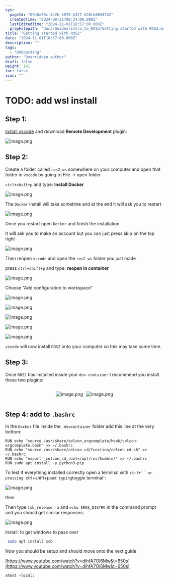 ```yaml
---
sys:
  pageId: "89e0a78c-4e2b-4070-b327-d28cb0694742"
  createdTime: "2024-08-21T00:24:00.000Z"
  lastEditedTime: "2024-11-01T18:57:00.000Z"
  propFilepath: "docs/Guides/intro_to_ROS2/Getting started with ROS2.md"
title: "Getting started with ROS2"
date: "2024-11-01T18:57:00.000Z"
description: ""
tags:
  - "Onboarding"
author: "Overridden author"
draft: false
weight: 141
toc: false
icon: ""
---
```


# TODO: add wsl install

## Step 1:

[Install vscode](https://code.visualstudio.com/download) and download **Remote Development** plugin:

![image.png](https://prod-files-secure.s3.us-west-2.amazonaws.com/d518164a-d88e-44d1-a4ee-3adb3bd8bce0/efb52993-1881-4a40-b95e-6f020334f022/image.png?X-Amz-Algorithm=AWS4-HMAC-SHA256&X-Amz-Content-Sha256=UNSIGNED-PAYLOAD&X-Amz-Credential=ASIAZI2LB4663CF23Q4P%2F20250422%2Fus-west-2%2Fs3%2Faws4_request&X-Amz-Date=20250422T181159Z&X-Amz-Expires=3600&X-Amz-Security-Token=IQoJb3JpZ2luX2VjEFIaCXVzLXdlc3QtMiJHMEUCIFIhPHePEz1JMJYT5GpNdBAowW7%2Bz376LsruI%2BZZM%2F2TAiEAhS%2F1TaOgoNXRUoFLE6gSibK4ONlyepO7dKEeBd97kB8qiAQI2v%2F%2F%2F%2F%2F%2F%2F%2F%2F%2FARAAGgw2Mzc0MjMxODM4MDUiDD7ikcwGxsBqiIBRPircA3qDEowxO%2FZW8oDqqWQrT2t25Rw5sTqWQHL5NsR4sP%2FS44N23%2FsX3nugvWE43FuiUsJzzyZn75%2F9mQhPrcCZN579OGVs69e5nwpxyl8xqV7AXkcOwiT48TaSG%2Fs3LfSYV9xUp5t0IjA8%2BDYH%2Fhjoe8DWZ9OYzBTyAst6GA06tuATyIUdSrpzS573K7kvmPJRDrIzBKAWq4gzQ3ZewPmt8cne3LOqNF%2B7mnJBgiUTK8gCyQdK%2FpC9bVrBSsgjbtuRHU%2BBsa%2FdBhENWUj4Fs5q0FrA5Jte%2FDso6r06wUHPa8P06VQLjQK%2F195lG9pXQhjH3RVMtcTYM8jZ4nWq%2Blb%2BOI2ZdBp5N5rw63mHTdox38tseGxCtipQeiiXxQjakmADAmBT1Im0UD3ht%2FwYNy7WlljLJFN%2B%2F2%2FPuCxBkAjQ%2Fb%2BEcqv%2FCmEWZqECfb3uaX8wGS5gh1%2BRc7E4XKeG8AvzO84d52gOag2lUSXw%2BSBLDKVKLvT%2F4SNbzWGOBaS3I48eoo7PpcjuLMjgeMoytrr1FXjwyTh%2FpViuxPNu3cbGHRrBqjMBhWB5w9W%2B6DZYUBDZrp5xiztRoXY3ZA7D3fM3jIRvd86TkiiFYSriYnCIBRpM0usQw4m9AaJqL4d%2FMJCgn8AGOqUBZRw%2BuUU9yTq00g%2B9yII3XZkotC2dZOaVGAsIdB88WZj34vOCpZF9BZjX5UsT57kc8xHY40u1dB1YX2eIMwWCIGiFryg%2FNEJMnKGbZgEtS2dkSsHfXXXAnR51pE5wF4Si9i2m6rCmAn%2B1hZJSYpJGzKAbm7GCesLGj7673S%2BZSS2Woq1ZQO9oZvyt5bsRQu9TgccyS9WQCbdD%2FiPrGLonRgF6JQSQ&X-Amz-Signature=3fd17ad8110dabc0318085ce3fde1b090167ce121b7448cba739c8f1144b59e4&X-Amz-SignedHeaders=host&x-id=GetObject)

## Step 2:

Create a folder called `ros2_ws` somewhere on your computer and open that folder in `vscode` by going to File → open folder 

`ctrl+shift+p` and type: **Install Docker**

![image.png](https://prod-files-secure.s3.us-west-2.amazonaws.com/d518164a-d88e-44d1-a4ee-3adb3bd8bce0/2269dc0e-1cd5-47ff-bceb-c04ad9b2eab0/image.png?X-Amz-Algorithm=AWS4-HMAC-SHA256&X-Amz-Content-Sha256=UNSIGNED-PAYLOAD&X-Amz-Credential=ASIAZI2LB4663CF23Q4P%2F20250422%2Fus-west-2%2Fs3%2Faws4_request&X-Amz-Date=20250422T181159Z&X-Amz-Expires=3600&X-Amz-Security-Token=IQoJb3JpZ2luX2VjEFIaCXVzLXdlc3QtMiJHMEUCIFIhPHePEz1JMJYT5GpNdBAowW7%2Bz376LsruI%2BZZM%2F2TAiEAhS%2F1TaOgoNXRUoFLE6gSibK4ONlyepO7dKEeBd97kB8qiAQI2v%2F%2F%2F%2F%2F%2F%2F%2F%2F%2FARAAGgw2Mzc0MjMxODM4MDUiDD7ikcwGxsBqiIBRPircA3qDEowxO%2FZW8oDqqWQrT2t25Rw5sTqWQHL5NsR4sP%2FS44N23%2FsX3nugvWE43FuiUsJzzyZn75%2F9mQhPrcCZN579OGVs69e5nwpxyl8xqV7AXkcOwiT48TaSG%2Fs3LfSYV9xUp5t0IjA8%2BDYH%2Fhjoe8DWZ9OYzBTyAst6GA06tuATyIUdSrpzS573K7kvmPJRDrIzBKAWq4gzQ3ZewPmt8cne3LOqNF%2B7mnJBgiUTK8gCyQdK%2FpC9bVrBSsgjbtuRHU%2BBsa%2FdBhENWUj4Fs5q0FrA5Jte%2FDso6r06wUHPa8P06VQLjQK%2F195lG9pXQhjH3RVMtcTYM8jZ4nWq%2Blb%2BOI2ZdBp5N5rw63mHTdox38tseGxCtipQeiiXxQjakmADAmBT1Im0UD3ht%2FwYNy7WlljLJFN%2B%2F2%2FPuCxBkAjQ%2Fb%2BEcqv%2FCmEWZqECfb3uaX8wGS5gh1%2BRc7E4XKeG8AvzO84d52gOag2lUSXw%2BSBLDKVKLvT%2F4SNbzWGOBaS3I48eoo7PpcjuLMjgeMoytrr1FXjwyTh%2FpViuxPNu3cbGHRrBqjMBhWB5w9W%2B6DZYUBDZrp5xiztRoXY3ZA7D3fM3jIRvd86TkiiFYSriYnCIBRpM0usQw4m9AaJqL4d%2FMJCgn8AGOqUBZRw%2BuUU9yTq00g%2B9yII3XZkotC2dZOaVGAsIdB88WZj34vOCpZF9BZjX5UsT57kc8xHY40u1dB1YX2eIMwWCIGiFryg%2FNEJMnKGbZgEtS2dkSsHfXXXAnR51pE5wF4Si9i2m6rCmAn%2B1hZJSYpJGzKAbm7GCesLGj7673S%2BZSS2Woq1ZQO9oZvyt5bsRQu9TgccyS9WQCbdD%2FiPrGLonRgF6JQSQ&X-Amz-Signature=e38a75af5443e2ad82782db56dc36b4a30ff1a014ea5e0d1dce3b9662b53e867&X-Amz-SignedHeaders=host&x-id=GetObject)

The `Docker` install will take sometime and at the end it will ask you to restart

![image.png](https://prod-files-secure.s3.us-west-2.amazonaws.com/d518164a-d88e-44d1-a4ee-3adb3bd8bce0/ed233f78-be33-4b1f-b89c-9c346c0e961e/image.png?X-Amz-Algorithm=AWS4-HMAC-SHA256&X-Amz-Content-Sha256=UNSIGNED-PAYLOAD&X-Amz-Credential=ASIAZI2LB4663CF23Q4P%2F20250422%2Fus-west-2%2Fs3%2Faws4_request&X-Amz-Date=20250422T181159Z&X-Amz-Expires=3600&X-Amz-Security-Token=IQoJb3JpZ2luX2VjEFIaCXVzLXdlc3QtMiJHMEUCIFIhPHePEz1JMJYT5GpNdBAowW7%2Bz376LsruI%2BZZM%2F2TAiEAhS%2F1TaOgoNXRUoFLE6gSibK4ONlyepO7dKEeBd97kB8qiAQI2v%2F%2F%2F%2F%2F%2F%2F%2F%2F%2FARAAGgw2Mzc0MjMxODM4MDUiDD7ikcwGxsBqiIBRPircA3qDEowxO%2FZW8oDqqWQrT2t25Rw5sTqWQHL5NsR4sP%2FS44N23%2FsX3nugvWE43FuiUsJzzyZn75%2F9mQhPrcCZN579OGVs69e5nwpxyl8xqV7AXkcOwiT48TaSG%2Fs3LfSYV9xUp5t0IjA8%2BDYH%2Fhjoe8DWZ9OYzBTyAst6GA06tuATyIUdSrpzS573K7kvmPJRDrIzBKAWq4gzQ3ZewPmt8cne3LOqNF%2B7mnJBgiUTK8gCyQdK%2FpC9bVrBSsgjbtuRHU%2BBsa%2FdBhENWUj4Fs5q0FrA5Jte%2FDso6r06wUHPa8P06VQLjQK%2F195lG9pXQhjH3RVMtcTYM8jZ4nWq%2Blb%2BOI2ZdBp5N5rw63mHTdox38tseGxCtipQeiiXxQjakmADAmBT1Im0UD3ht%2FwYNy7WlljLJFN%2B%2F2%2FPuCxBkAjQ%2Fb%2BEcqv%2FCmEWZqECfb3uaX8wGS5gh1%2BRc7E4XKeG8AvzO84d52gOag2lUSXw%2BSBLDKVKLvT%2F4SNbzWGOBaS3I48eoo7PpcjuLMjgeMoytrr1FXjwyTh%2FpViuxPNu3cbGHRrBqjMBhWB5w9W%2B6DZYUBDZrp5xiztRoXY3ZA7D3fM3jIRvd86TkiiFYSriYnCIBRpM0usQw4m9AaJqL4d%2FMJCgn8AGOqUBZRw%2BuUU9yTq00g%2B9yII3XZkotC2dZOaVGAsIdB88WZj34vOCpZF9BZjX5UsT57kc8xHY40u1dB1YX2eIMwWCIGiFryg%2FNEJMnKGbZgEtS2dkSsHfXXXAnR51pE5wF4Si9i2m6rCmAn%2B1hZJSYpJGzKAbm7GCesLGj7673S%2BZSS2Woq1ZQO9oZvyt5bsRQu9TgccyS9WQCbdD%2FiPrGLonRgF6JQSQ&X-Amz-Signature=97345a4400dac8aa575332cb9d8a6f252982d471703c0a7ecaa4a3ee925f7ec1&X-Amz-SignedHeaders=host&x-id=GetObject)

Once you restart open `Docker` and finish the installation

It will ask you to make an account but you can just press skip on the top right

![image.png](https://prod-files-secure.s3.us-west-2.amazonaws.com/d518164a-d88e-44d1-a4ee-3adb3bd8bce0/21010ad9-1659-4fd9-9f59-9932a09b2a3d/image.png?X-Amz-Algorithm=AWS4-HMAC-SHA256&X-Amz-Content-Sha256=UNSIGNED-PAYLOAD&X-Amz-Credential=ASIAZI2LB4663CF23Q4P%2F20250422%2Fus-west-2%2Fs3%2Faws4_request&X-Amz-Date=20250422T181159Z&X-Amz-Expires=3600&X-Amz-Security-Token=IQoJb3JpZ2luX2VjEFIaCXVzLXdlc3QtMiJHMEUCIFIhPHePEz1JMJYT5GpNdBAowW7%2Bz376LsruI%2BZZM%2F2TAiEAhS%2F1TaOgoNXRUoFLE6gSibK4ONlyepO7dKEeBd97kB8qiAQI2v%2F%2F%2F%2F%2F%2F%2F%2F%2F%2FARAAGgw2Mzc0MjMxODM4MDUiDD7ikcwGxsBqiIBRPircA3qDEowxO%2FZW8oDqqWQrT2t25Rw5sTqWQHL5NsR4sP%2FS44N23%2FsX3nugvWE43FuiUsJzzyZn75%2F9mQhPrcCZN579OGVs69e5nwpxyl8xqV7AXkcOwiT48TaSG%2Fs3LfSYV9xUp5t0IjA8%2BDYH%2Fhjoe8DWZ9OYzBTyAst6GA06tuATyIUdSrpzS573K7kvmPJRDrIzBKAWq4gzQ3ZewPmt8cne3LOqNF%2B7mnJBgiUTK8gCyQdK%2FpC9bVrBSsgjbtuRHU%2BBsa%2FdBhENWUj4Fs5q0FrA5Jte%2FDso6r06wUHPa8P06VQLjQK%2F195lG9pXQhjH3RVMtcTYM8jZ4nWq%2Blb%2BOI2ZdBp5N5rw63mHTdox38tseGxCtipQeiiXxQjakmADAmBT1Im0UD3ht%2FwYNy7WlljLJFN%2B%2F2%2FPuCxBkAjQ%2Fb%2BEcqv%2FCmEWZqECfb3uaX8wGS5gh1%2BRc7E4XKeG8AvzO84d52gOag2lUSXw%2BSBLDKVKLvT%2F4SNbzWGOBaS3I48eoo7PpcjuLMjgeMoytrr1FXjwyTh%2FpViuxPNu3cbGHRrBqjMBhWB5w9W%2B6DZYUBDZrp5xiztRoXY3ZA7D3fM3jIRvd86TkiiFYSriYnCIBRpM0usQw4m9AaJqL4d%2FMJCgn8AGOqUBZRw%2BuUU9yTq00g%2B9yII3XZkotC2dZOaVGAsIdB88WZj34vOCpZF9BZjX5UsT57kc8xHY40u1dB1YX2eIMwWCIGiFryg%2FNEJMnKGbZgEtS2dkSsHfXXXAnR51pE5wF4Si9i2m6rCmAn%2B1hZJSYpJGzKAbm7GCesLGj7673S%2BZSS2Woq1ZQO9oZvyt5bsRQu9TgccyS9WQCbdD%2FiPrGLonRgF6JQSQ&X-Amz-Signature=1304cfe8d6729313b759d1f8b76d51830a9b35617e60e591d9e54d21887a2bdd&X-Amz-SignedHeaders=host&x-id=GetObject)

Then reopen `vscode` and open the `ros2_ws` folder you just made

press `ctrl+shift+p` and type: **reopen in container**

![image.png](https://prod-files-secure.s3.us-west-2.amazonaws.com/d518164a-d88e-44d1-a4ee-3adb3bd8bce0/4e93b8c2-41ad-488c-8095-c74205196118/image.png?X-Amz-Algorithm=AWS4-HMAC-SHA256&X-Amz-Content-Sha256=UNSIGNED-PAYLOAD&X-Amz-Credential=ASIAZI2LB4663CF23Q4P%2F20250422%2Fus-west-2%2Fs3%2Faws4_request&X-Amz-Date=20250422T181159Z&X-Amz-Expires=3600&X-Amz-Security-Token=IQoJb3JpZ2luX2VjEFIaCXVzLXdlc3QtMiJHMEUCIFIhPHePEz1JMJYT5GpNdBAowW7%2Bz376LsruI%2BZZM%2F2TAiEAhS%2F1TaOgoNXRUoFLE6gSibK4ONlyepO7dKEeBd97kB8qiAQI2v%2F%2F%2F%2F%2F%2F%2F%2F%2F%2FARAAGgw2Mzc0MjMxODM4MDUiDD7ikcwGxsBqiIBRPircA3qDEowxO%2FZW8oDqqWQrT2t25Rw5sTqWQHL5NsR4sP%2FS44N23%2FsX3nugvWE43FuiUsJzzyZn75%2F9mQhPrcCZN579OGVs69e5nwpxyl8xqV7AXkcOwiT48TaSG%2Fs3LfSYV9xUp5t0IjA8%2BDYH%2Fhjoe8DWZ9OYzBTyAst6GA06tuATyIUdSrpzS573K7kvmPJRDrIzBKAWq4gzQ3ZewPmt8cne3LOqNF%2B7mnJBgiUTK8gCyQdK%2FpC9bVrBSsgjbtuRHU%2BBsa%2FdBhENWUj4Fs5q0FrA5Jte%2FDso6r06wUHPa8P06VQLjQK%2F195lG9pXQhjH3RVMtcTYM8jZ4nWq%2Blb%2BOI2ZdBp5N5rw63mHTdox38tseGxCtipQeiiXxQjakmADAmBT1Im0UD3ht%2FwYNy7WlljLJFN%2B%2F2%2FPuCxBkAjQ%2Fb%2BEcqv%2FCmEWZqECfb3uaX8wGS5gh1%2BRc7E4XKeG8AvzO84d52gOag2lUSXw%2BSBLDKVKLvT%2F4SNbzWGOBaS3I48eoo7PpcjuLMjgeMoytrr1FXjwyTh%2FpViuxPNu3cbGHRrBqjMBhWB5w9W%2B6DZYUBDZrp5xiztRoXY3ZA7D3fM3jIRvd86TkiiFYSriYnCIBRpM0usQw4m9AaJqL4d%2FMJCgn8AGOqUBZRw%2BuUU9yTq00g%2B9yII3XZkotC2dZOaVGAsIdB88WZj34vOCpZF9BZjX5UsT57kc8xHY40u1dB1YX2eIMwWCIGiFryg%2FNEJMnKGbZgEtS2dkSsHfXXXAnR51pE5wF4Si9i2m6rCmAn%2B1hZJSYpJGzKAbm7GCesLGj7673S%2BZSS2Woq1ZQO9oZvyt5bsRQu9TgccyS9WQCbdD%2FiPrGLonRgF6JQSQ&X-Amz-Signature=7db1356e77ae080569081b4bced0c4b55364cc0f4670a0910997ed69598e6fe1&X-Amz-SignedHeaders=host&x-id=GetObject)

Choose “Add configuration to workspace”

![image.png](https://prod-files-secure.s3.us-west-2.amazonaws.com/d518164a-d88e-44d1-a4ee-3adb3bd8bce0/9560b282-5060-4989-ba37-97e7b2c22476/image.png?X-Amz-Algorithm=AWS4-HMAC-SHA256&X-Amz-Content-Sha256=UNSIGNED-PAYLOAD&X-Amz-Credential=ASIAZI2LB4663CF23Q4P%2F20250422%2Fus-west-2%2Fs3%2Faws4_request&X-Amz-Date=20250422T181159Z&X-Amz-Expires=3600&X-Amz-Security-Token=IQoJb3JpZ2luX2VjEFIaCXVzLXdlc3QtMiJHMEUCIFIhPHePEz1JMJYT5GpNdBAowW7%2Bz376LsruI%2BZZM%2F2TAiEAhS%2F1TaOgoNXRUoFLE6gSibK4ONlyepO7dKEeBd97kB8qiAQI2v%2F%2F%2F%2F%2F%2F%2F%2F%2F%2FARAAGgw2Mzc0MjMxODM4MDUiDD7ikcwGxsBqiIBRPircA3qDEowxO%2FZW8oDqqWQrT2t25Rw5sTqWQHL5NsR4sP%2FS44N23%2FsX3nugvWE43FuiUsJzzyZn75%2F9mQhPrcCZN579OGVs69e5nwpxyl8xqV7AXkcOwiT48TaSG%2Fs3LfSYV9xUp5t0IjA8%2BDYH%2Fhjoe8DWZ9OYzBTyAst6GA06tuATyIUdSrpzS573K7kvmPJRDrIzBKAWq4gzQ3ZewPmt8cne3LOqNF%2B7mnJBgiUTK8gCyQdK%2FpC9bVrBSsgjbtuRHU%2BBsa%2FdBhENWUj4Fs5q0FrA5Jte%2FDso6r06wUHPa8P06VQLjQK%2F195lG9pXQhjH3RVMtcTYM8jZ4nWq%2Blb%2BOI2ZdBp5N5rw63mHTdox38tseGxCtipQeiiXxQjakmADAmBT1Im0UD3ht%2FwYNy7WlljLJFN%2B%2F2%2FPuCxBkAjQ%2Fb%2BEcqv%2FCmEWZqECfb3uaX8wGS5gh1%2BRc7E4XKeG8AvzO84d52gOag2lUSXw%2BSBLDKVKLvT%2F4SNbzWGOBaS3I48eoo7PpcjuLMjgeMoytrr1FXjwyTh%2FpViuxPNu3cbGHRrBqjMBhWB5w9W%2B6DZYUBDZrp5xiztRoXY3ZA7D3fM3jIRvd86TkiiFYSriYnCIBRpM0usQw4m9AaJqL4d%2FMJCgn8AGOqUBZRw%2BuUU9yTq00g%2B9yII3XZkotC2dZOaVGAsIdB88WZj34vOCpZF9BZjX5UsT57kc8xHY40u1dB1YX2eIMwWCIGiFryg%2FNEJMnKGbZgEtS2dkSsHfXXXAnR51pE5wF4Si9i2m6rCmAn%2B1hZJSYpJGzKAbm7GCesLGj7673S%2BZSS2Woq1ZQO9oZvyt5bsRQu9TgccyS9WQCbdD%2FiPrGLonRgF6JQSQ&X-Amz-Signature=f7208f48a170861587a47acb66bf50e5e170b90e298fe69c1c533a8741556f3b&X-Amz-SignedHeaders=host&x-id=GetObject)

![image.png](https://prod-files-secure.s3.us-west-2.amazonaws.com/d518164a-d88e-44d1-a4ee-3adb3bd8bce0/2ee63f81-886b-48e8-a553-dc6e5eac99e4/image.png?X-Amz-Algorithm=AWS4-HMAC-SHA256&X-Amz-Content-Sha256=UNSIGNED-PAYLOAD&X-Amz-Credential=ASIAZI2LB4663CF23Q4P%2F20250422%2Fus-west-2%2Fs3%2Faws4_request&X-Amz-Date=20250422T181159Z&X-Amz-Expires=3600&X-Amz-Security-Token=IQoJb3JpZ2luX2VjEFIaCXVzLXdlc3QtMiJHMEUCIFIhPHePEz1JMJYT5GpNdBAowW7%2Bz376LsruI%2BZZM%2F2TAiEAhS%2F1TaOgoNXRUoFLE6gSibK4ONlyepO7dKEeBd97kB8qiAQI2v%2F%2F%2F%2F%2F%2F%2F%2F%2F%2FARAAGgw2Mzc0MjMxODM4MDUiDD7ikcwGxsBqiIBRPircA3qDEowxO%2FZW8oDqqWQrT2t25Rw5sTqWQHL5NsR4sP%2FS44N23%2FsX3nugvWE43FuiUsJzzyZn75%2F9mQhPrcCZN579OGVs69e5nwpxyl8xqV7AXkcOwiT48TaSG%2Fs3LfSYV9xUp5t0IjA8%2BDYH%2Fhjoe8DWZ9OYzBTyAst6GA06tuATyIUdSrpzS573K7kvmPJRDrIzBKAWq4gzQ3ZewPmt8cne3LOqNF%2B7mnJBgiUTK8gCyQdK%2FpC9bVrBSsgjbtuRHU%2BBsa%2FdBhENWUj4Fs5q0FrA5Jte%2FDso6r06wUHPa8P06VQLjQK%2F195lG9pXQhjH3RVMtcTYM8jZ4nWq%2Blb%2BOI2ZdBp5N5rw63mHTdox38tseGxCtipQeiiXxQjakmADAmBT1Im0UD3ht%2FwYNy7WlljLJFN%2B%2F2%2FPuCxBkAjQ%2Fb%2BEcqv%2FCmEWZqECfb3uaX8wGS5gh1%2BRc7E4XKeG8AvzO84d52gOag2lUSXw%2BSBLDKVKLvT%2F4SNbzWGOBaS3I48eoo7PpcjuLMjgeMoytrr1FXjwyTh%2FpViuxPNu3cbGHRrBqjMBhWB5w9W%2B6DZYUBDZrp5xiztRoXY3ZA7D3fM3jIRvd86TkiiFYSriYnCIBRpM0usQw4m9AaJqL4d%2FMJCgn8AGOqUBZRw%2BuUU9yTq00g%2B9yII3XZkotC2dZOaVGAsIdB88WZj34vOCpZF9BZjX5UsT57kc8xHY40u1dB1YX2eIMwWCIGiFryg%2FNEJMnKGbZgEtS2dkSsHfXXXAnR51pE5wF4Si9i2m6rCmAn%2B1hZJSYpJGzKAbm7GCesLGj7673S%2BZSS2Woq1ZQO9oZvyt5bsRQu9TgccyS9WQCbdD%2FiPrGLonRgF6JQSQ&X-Amz-Signature=24c80f1f28221a949861a63fc4b6361bb3b832ed663096a84ab71b38dced5fc0&X-Amz-SignedHeaders=host&x-id=GetObject)

![image.png](https://prod-files-secure.s3.us-west-2.amazonaws.com/d518164a-d88e-44d1-a4ee-3adb3bd8bce0/ae1580b2-b048-407e-aed9-b584224a7a04/image.png?X-Amz-Algorithm=AWS4-HMAC-SHA256&X-Amz-Content-Sha256=UNSIGNED-PAYLOAD&X-Amz-Credential=ASIAZI2LB4663CF23Q4P%2F20250422%2Fus-west-2%2Fs3%2Faws4_request&X-Amz-Date=20250422T181159Z&X-Amz-Expires=3600&X-Amz-Security-Token=IQoJb3JpZ2luX2VjEFIaCXVzLXdlc3QtMiJHMEUCIFIhPHePEz1JMJYT5GpNdBAowW7%2Bz376LsruI%2BZZM%2F2TAiEAhS%2F1TaOgoNXRUoFLE6gSibK4ONlyepO7dKEeBd97kB8qiAQI2v%2F%2F%2F%2F%2F%2F%2F%2F%2F%2FARAAGgw2Mzc0MjMxODM4MDUiDD7ikcwGxsBqiIBRPircA3qDEowxO%2FZW8oDqqWQrT2t25Rw5sTqWQHL5NsR4sP%2FS44N23%2FsX3nugvWE43FuiUsJzzyZn75%2F9mQhPrcCZN579OGVs69e5nwpxyl8xqV7AXkcOwiT48TaSG%2Fs3LfSYV9xUp5t0IjA8%2BDYH%2Fhjoe8DWZ9OYzBTyAst6GA06tuATyIUdSrpzS573K7kvmPJRDrIzBKAWq4gzQ3ZewPmt8cne3LOqNF%2B7mnJBgiUTK8gCyQdK%2FpC9bVrBSsgjbtuRHU%2BBsa%2FdBhENWUj4Fs5q0FrA5Jte%2FDso6r06wUHPa8P06VQLjQK%2F195lG9pXQhjH3RVMtcTYM8jZ4nWq%2Blb%2BOI2ZdBp5N5rw63mHTdox38tseGxCtipQeiiXxQjakmADAmBT1Im0UD3ht%2FwYNy7WlljLJFN%2B%2F2%2FPuCxBkAjQ%2Fb%2BEcqv%2FCmEWZqECfb3uaX8wGS5gh1%2BRc7E4XKeG8AvzO84d52gOag2lUSXw%2BSBLDKVKLvT%2F4SNbzWGOBaS3I48eoo7PpcjuLMjgeMoytrr1FXjwyTh%2FpViuxPNu3cbGHRrBqjMBhWB5w9W%2B6DZYUBDZrp5xiztRoXY3ZA7D3fM3jIRvd86TkiiFYSriYnCIBRpM0usQw4m9AaJqL4d%2FMJCgn8AGOqUBZRw%2BuUU9yTq00g%2B9yII3XZkotC2dZOaVGAsIdB88WZj34vOCpZF9BZjX5UsT57kc8xHY40u1dB1YX2eIMwWCIGiFryg%2FNEJMnKGbZgEtS2dkSsHfXXXAnR51pE5wF4Si9i2m6rCmAn%2B1hZJSYpJGzKAbm7GCesLGj7673S%2BZSS2Woq1ZQO9oZvyt5bsRQu9TgccyS9WQCbdD%2FiPrGLonRgF6JQSQ&X-Amz-Signature=b9bc551e4269289577d02376e4534719aa2a6aad5ebac36df4b627fe786b4394&X-Amz-SignedHeaders=host&x-id=GetObject)

![image.png](https://prod-files-secure.s3.us-west-2.amazonaws.com/d518164a-d88e-44d1-a4ee-3adb3bd8bce0/53255b28-f75e-430f-b9e3-c0ac8577e42b/image.png?X-Amz-Algorithm=AWS4-HMAC-SHA256&X-Amz-Content-Sha256=UNSIGNED-PAYLOAD&X-Amz-Credential=ASIAZI2LB4663CF23Q4P%2F20250422%2Fus-west-2%2Fs3%2Faws4_request&X-Amz-Date=20250422T181159Z&X-Amz-Expires=3600&X-Amz-Security-Token=IQoJb3JpZ2luX2VjEFIaCXVzLXdlc3QtMiJHMEUCIFIhPHePEz1JMJYT5GpNdBAowW7%2Bz376LsruI%2BZZM%2F2TAiEAhS%2F1TaOgoNXRUoFLE6gSibK4ONlyepO7dKEeBd97kB8qiAQI2v%2F%2F%2F%2F%2F%2F%2F%2F%2F%2FARAAGgw2Mzc0MjMxODM4MDUiDD7ikcwGxsBqiIBRPircA3qDEowxO%2FZW8oDqqWQrT2t25Rw5sTqWQHL5NsR4sP%2FS44N23%2FsX3nugvWE43FuiUsJzzyZn75%2F9mQhPrcCZN579OGVs69e5nwpxyl8xqV7AXkcOwiT48TaSG%2Fs3LfSYV9xUp5t0IjA8%2BDYH%2Fhjoe8DWZ9OYzBTyAst6GA06tuATyIUdSrpzS573K7kvmPJRDrIzBKAWq4gzQ3ZewPmt8cne3LOqNF%2B7mnJBgiUTK8gCyQdK%2FpC9bVrBSsgjbtuRHU%2BBsa%2FdBhENWUj4Fs5q0FrA5Jte%2FDso6r06wUHPa8P06VQLjQK%2F195lG9pXQhjH3RVMtcTYM8jZ4nWq%2Blb%2BOI2ZdBp5N5rw63mHTdox38tseGxCtipQeiiXxQjakmADAmBT1Im0UD3ht%2FwYNy7WlljLJFN%2B%2F2%2FPuCxBkAjQ%2Fb%2BEcqv%2FCmEWZqECfb3uaX8wGS5gh1%2BRc7E4XKeG8AvzO84d52gOag2lUSXw%2BSBLDKVKLvT%2F4SNbzWGOBaS3I48eoo7PpcjuLMjgeMoytrr1FXjwyTh%2FpViuxPNu3cbGHRrBqjMBhWB5w9W%2B6DZYUBDZrp5xiztRoXY3ZA7D3fM3jIRvd86TkiiFYSriYnCIBRpM0usQw4m9AaJqL4d%2FMJCgn8AGOqUBZRw%2BuUU9yTq00g%2B9yII3XZkotC2dZOaVGAsIdB88WZj34vOCpZF9BZjX5UsT57kc8xHY40u1dB1YX2eIMwWCIGiFryg%2FNEJMnKGbZgEtS2dkSsHfXXXAnR51pE5wF4Si9i2m6rCmAn%2B1hZJSYpJGzKAbm7GCesLGj7673S%2BZSS2Woq1ZQO9oZvyt5bsRQu9TgccyS9WQCbdD%2FiPrGLonRgF6JQSQ&X-Amz-Signature=48df52b4026e7b6835f4ad67e30f5a413b365945dbc7017fc56ab7b0b52b042d&X-Amz-SignedHeaders=host&x-id=GetObject)

![image.png](https://prod-files-secure.s3.us-west-2.amazonaws.com/d518164a-d88e-44d1-a4ee-3adb3bd8bce0/7c562767-5af9-4ffb-97d1-327bcdf4ee00/image.png?X-Amz-Algorithm=AWS4-HMAC-SHA256&X-Amz-Content-Sha256=UNSIGNED-PAYLOAD&X-Amz-Credential=ASIAZI2LB4663CF23Q4P%2F20250422%2Fus-west-2%2Fs3%2Faws4_request&X-Amz-Date=20250422T181159Z&X-Amz-Expires=3600&X-Amz-Security-Token=IQoJb3JpZ2luX2VjEFIaCXVzLXdlc3QtMiJHMEUCIFIhPHePEz1JMJYT5GpNdBAowW7%2Bz376LsruI%2BZZM%2F2TAiEAhS%2F1TaOgoNXRUoFLE6gSibK4ONlyepO7dKEeBd97kB8qiAQI2v%2F%2F%2F%2F%2F%2F%2F%2F%2F%2FARAAGgw2Mzc0MjMxODM4MDUiDD7ikcwGxsBqiIBRPircA3qDEowxO%2FZW8oDqqWQrT2t25Rw5sTqWQHL5NsR4sP%2FS44N23%2FsX3nugvWE43FuiUsJzzyZn75%2F9mQhPrcCZN579OGVs69e5nwpxyl8xqV7AXkcOwiT48TaSG%2Fs3LfSYV9xUp5t0IjA8%2BDYH%2Fhjoe8DWZ9OYzBTyAst6GA06tuATyIUdSrpzS573K7kvmPJRDrIzBKAWq4gzQ3ZewPmt8cne3LOqNF%2B7mnJBgiUTK8gCyQdK%2FpC9bVrBSsgjbtuRHU%2BBsa%2FdBhENWUj4Fs5q0FrA5Jte%2FDso6r06wUHPa8P06VQLjQK%2F195lG9pXQhjH3RVMtcTYM8jZ4nWq%2Blb%2BOI2ZdBp5N5rw63mHTdox38tseGxCtipQeiiXxQjakmADAmBT1Im0UD3ht%2FwYNy7WlljLJFN%2B%2F2%2FPuCxBkAjQ%2Fb%2BEcqv%2FCmEWZqECfb3uaX8wGS5gh1%2BRc7E4XKeG8AvzO84d52gOag2lUSXw%2BSBLDKVKLvT%2F4SNbzWGOBaS3I48eoo7PpcjuLMjgeMoytrr1FXjwyTh%2FpViuxPNu3cbGHRrBqjMBhWB5w9W%2B6DZYUBDZrp5xiztRoXY3ZA7D3fM3jIRvd86TkiiFYSriYnCIBRpM0usQw4m9AaJqL4d%2FMJCgn8AGOqUBZRw%2BuUU9yTq00g%2B9yII3XZkotC2dZOaVGAsIdB88WZj34vOCpZF9BZjX5UsT57kc8xHY40u1dB1YX2eIMwWCIGiFryg%2FNEJMnKGbZgEtS2dkSsHfXXXAnR51pE5wF4Si9i2m6rCmAn%2B1hZJSYpJGzKAbm7GCesLGj7673S%2BZSS2Woq1ZQO9oZvyt5bsRQu9TgccyS9WQCbdD%2FiPrGLonRgF6JQSQ&X-Amz-Signature=4f2933a5eb20147fc63c773ad117e2cd3ae00e2265760ea99a387ca3e73acefd&X-Amz-SignedHeaders=host&x-id=GetObject)

`vscode` will now install `ROS2` onto your computer so this may take some time.

## Step 3:

Once `ROS2` has installed inside your `dev-container` I recommend you install these two plugins:

<div style="display: flex;flex-direction: row; column-gap:10px; max-width: 630px;justify-content: center;">
<div>

![image.png](https://prod-files-secure.s3.us-west-2.amazonaws.com/d518164a-d88e-44d1-a4ee-3adb3bd8bce0/3fc3d550-5a54-4ba1-ba6b-faa01cdb7369/image.png?X-Amz-Algorithm=AWS4-HMAC-SHA256&X-Amz-Content-Sha256=UNSIGNED-PAYLOAD&X-Amz-Credential=ASIAZI2LB4667RMERH7Z%2F20250422%2Fus-west-2%2Fs3%2Faws4_request&X-Amz-Date=20250422T181204Z&X-Amz-Expires=3600&X-Amz-Security-Token=IQoJb3JpZ2luX2VjEFIaCXVzLXdlc3QtMiJHMEUCIQDQgOrHHQCzehIu2wZBhantY2HOAyU%2BuMeEgDPQD545iAIgV%2BpIQK2Nhh9rBHqjb0aZZGmqHq7fz6dde2HmZQwxshkqiAQI2v%2F%2F%2F%2F%2F%2F%2F%2F%2F%2FARAAGgw2Mzc0MjMxODM4MDUiDAPfJgbb0yA1ea8YaSrcA2tiVf9VJgHAudoffdqPL0wplxY72O9YlLp0rxcCHiPm9MTDVoAns%2FR7qh%2BiXnV0qw957bSlUo20hNcoTb6730fVfhburQAWmvjz2YsmGGQ3fq0GUbnK6FvDU0%2FPeHZ1ySiGTGj7Fz5pnseqAG5NPFr%2FM71HUSsU0Cwiy2lc%2Fs0t16%2BaZ5jyU4HbNfzwSjLxfV6z45i%2BuKjqabnP%2B7nL6ZYdbe2fQfwLLW78z0cDSXs%2BvA2DS5gKf5BA%2FXZmYAnBL2xqalvhIZYp%2BdLmx06XIdjnkIaFWAr0%2BKcqpFQmFBg%2F6gepImHerQBFRkbxSnBmD4z3IeLpAoh5TQhzmmZyYZL82TVADPeQYqLnvJ9Nj23FPGrH6QPLyC1pxGFzEBV%2FPXDLEhsFHG2EVq8cs%2Fa1bh8jnz9XX0hjK3sRdG7JGLI9xlFyHZkeVHs7SlPXM%2FqvUFdPj463FZ%2FPV%2FWW1Kk%2Fl0TIqfSNUVt8Gqrm0AGZ8q%2Bietpt52qlmmv2lNtSFlgc3i7NaM5vhHmoJY2hBlSIq73GzhPUBUAolyMzZGM0C4sQy3eqxoofYMv%2BHEdBlkYlSfCD8apKBM0ljsNyuUJMQwdO3cZYP6VzDxuss9NB4rDGACl%2F%2Bq1UP9c8ECaQMJGfn8AGOqUBvHF70W4XFuu0wd12pMndxoM2plheqKIYjEyH9abJP6GrW6k2QCGH4KlGt%2FBRCseLXs79vD9Lcb4vgSC%2B17HkoK%2F1SB%2Fi8%2Blxb02wd4%2Bjk3r1noYF4r0ZsBSWJayec4JhH4SmEtyv5z70gKiKki4niOMMnTM5jtW2yrQD1KOnl%2ByTJSBBl11iteJ00mvoUPc42ehpNXXE4xC%2Bh%2FNDxS02H67QkRVP&X-Amz-Signature=029c3975e0ccfc77991debdeab14144bf1b64c1694ea12e3efda9fffb825b4dd&X-Amz-SignedHeaders=host&x-id=GetObject)

</div>
<div>

![image.png](https://prod-files-secure.s3.us-west-2.amazonaws.com/d518164a-d88e-44d1-a4ee-3adb3bd8bce0/d994cc66-13c2-4093-a5a3-f84cf4601a82/image.png?X-Amz-Algorithm=AWS4-HMAC-SHA256&X-Amz-Content-Sha256=UNSIGNED-PAYLOAD&X-Amz-Credential=ASIAZI2LB4663IHLOEXY%2F20250422%2Fus-west-2%2Fs3%2Faws4_request&X-Amz-Date=20250422T181204Z&X-Amz-Expires=3600&X-Amz-Security-Token=IQoJb3JpZ2luX2VjEFIaCXVzLXdlc3QtMiJGMEQCIEcBBxcYKhoZDlwj%2FiX9Hj%2F41Db14yDGOPS0LZDV3eHpAiBLpsUcQogHq5OpN8UnnEoWicmLxqoQY87kWLZRgooP0CqIBAja%2F%2F%2F%2F%2F%2F%2F%2F%2F%2F8BEAAaDDYzNzQyMzE4MzgwNSIMmVpo4OUE1cT6ANKHKtwDBkRsHjViMBDKROzcXEW%2FbpjFEjf9bhxQndnVy4UVHBlM9aqgU12ErajDW5rIV9UBIhoQaq%2FEnWIz1dgclHKv83cSmbeYekJhvh11tCfsYSEuB0TbdRut9OIm3Pki9xHgcluxxI4FgBI5lZP4eq62MVhwTzun4JdAkH%2BCdDqlWD0ooov3D1i9mdTpts0gIdZsqqFSTKDI6J2RIAZUpkifW%2FgmyoRLBdR35HBiytiF9vYsGRW72V6CdCQj6ZN05TmmoTvLcE2btUFP2oIt5fZcn2twqY0P8tRBzo%2FFsJ8Ydp3ixCj%2BcugGpFhxTbRc0%2BqdnzM5W6RF1w666FyodBqox%2FL%2FUeV5ddwQ69m91%2FPxv8pQzmkEieCYov8oNMnBIxJbEVLQTHOwAxUQX9UnYIydwdEhTdMS1lRgEXmTmfqLBdjWsbiekBRWfwq%2BpFQZ5tZBjWmzzH2NX2tQqdR1dyKrdop4f0qmOHgmj5zk%2BN3ksWGGk0MWGhxpuYv8xXUDQ5fpS5Jl8rmXEkDU5DucHAu9yQEIOFnmahJpkNeZ1fFM4%2BeM6%2Fe8BXxVCdciGIwsP0RYFRxoIQi%2FsPgdo6l0Q8mMH7ZCxkgH6qdg054IFkQh6%2F7U%2FJ75YcaTgPtVbQQwmZ%2BfwAY6pgEOk6%2BcqEd%2BvrAaYLtugSIAi7pX3UMaDUus1lyG%2FOnTKAQxxdmxTwIHzeFmZOqH9oF3VSb7CfKiYMb3M3Y80QJ6rJyJo7VOHNLK%2FNOPW7S%2B2OV6TH5Suc1MgZO8ADSpHor9zquPlOqxV6loCaqbHLS7wAf1bqXFeLirrKowZy7C0YUCmKo3QwRUgD4lOHqHSdd2SPN%2FTu6g7gwRzbpISLXfzHaWn1J4&X-Amz-Signature=5e18a2b84f02a3ebfcb07dce31d95758963e9f4a354f5f798a3ee5d0256dba87&X-Amz-SignedHeaders=host&x-id=GetObject)

</div>
</div>

## Step 4: add to `.bashrc`

In the `Docker` file inside the `.devcontainer` folder add this line at the very bottom: 

```docker
RUN echo "source /usr/share/colcon_argcomplete/hook/colcon-argcomplete.bash" >> ~/.bashrc
RUN echo "source /usr/share/colcon_cd/function/colcon_cd.sh" >> ~/.bashrc
RUN echo "export _colcon_cd_root=/opt/ros/humble/" >> ~/.bashrc
RUN sudo apt install -y python3-pip 
```

To test if everything installed correctly open a terminal with `ctrl+`` or pressing `ctrl+shift+p` and typing `toggle terminal`:

![image.png](https://prod-files-secure.s3.us-west-2.amazonaws.com/d518164a-d88e-44d1-a4ee-3adb3bd8bce0/6a4943d8-b04e-4c02-9a58-775f3384d1a5/image.png?X-Amz-Algorithm=AWS4-HMAC-SHA256&X-Amz-Content-Sha256=UNSIGNED-PAYLOAD&X-Amz-Credential=ASIAZI2LB4663CF23Q4P%2F20250422%2Fus-west-2%2Fs3%2Faws4_request&X-Amz-Date=20250422T181159Z&X-Amz-Expires=3600&X-Amz-Security-Token=IQoJb3JpZ2luX2VjEFIaCXVzLXdlc3QtMiJHMEUCIFIhPHePEz1JMJYT5GpNdBAowW7%2Bz376LsruI%2BZZM%2F2TAiEAhS%2F1TaOgoNXRUoFLE6gSibK4ONlyepO7dKEeBd97kB8qiAQI2v%2F%2F%2F%2F%2F%2F%2F%2F%2F%2FARAAGgw2Mzc0MjMxODM4MDUiDD7ikcwGxsBqiIBRPircA3qDEowxO%2FZW8oDqqWQrT2t25Rw5sTqWQHL5NsR4sP%2FS44N23%2FsX3nugvWE43FuiUsJzzyZn75%2F9mQhPrcCZN579OGVs69e5nwpxyl8xqV7AXkcOwiT48TaSG%2Fs3LfSYV9xUp5t0IjA8%2BDYH%2Fhjoe8DWZ9OYzBTyAst6GA06tuATyIUdSrpzS573K7kvmPJRDrIzBKAWq4gzQ3ZewPmt8cne3LOqNF%2B7mnJBgiUTK8gCyQdK%2FpC9bVrBSsgjbtuRHU%2BBsa%2FdBhENWUj4Fs5q0FrA5Jte%2FDso6r06wUHPa8P06VQLjQK%2F195lG9pXQhjH3RVMtcTYM8jZ4nWq%2Blb%2BOI2ZdBp5N5rw63mHTdox38tseGxCtipQeiiXxQjakmADAmBT1Im0UD3ht%2FwYNy7WlljLJFN%2B%2F2%2FPuCxBkAjQ%2Fb%2BEcqv%2FCmEWZqECfb3uaX8wGS5gh1%2BRc7E4XKeG8AvzO84d52gOag2lUSXw%2BSBLDKVKLvT%2F4SNbzWGOBaS3I48eoo7PpcjuLMjgeMoytrr1FXjwyTh%2FpViuxPNu3cbGHRrBqjMBhWB5w9W%2B6DZYUBDZrp5xiztRoXY3ZA7D3fM3jIRvd86TkiiFYSriYnCIBRpM0usQw4m9AaJqL4d%2FMJCgn8AGOqUBZRw%2BuUU9yTq00g%2B9yII3XZkotC2dZOaVGAsIdB88WZj34vOCpZF9BZjX5UsT57kc8xHY40u1dB1YX2eIMwWCIGiFryg%2FNEJMnKGbZgEtS2dkSsHfXXXAnR51pE5wF4Si9i2m6rCmAn%2B1hZJSYpJGzKAbm7GCesLGj7673S%2BZSS2Woq1ZQO9oZvyt5bsRQu9TgccyS9WQCbdD%2FiPrGLonRgF6JQSQ&X-Amz-Signature=b35e07aa108338c6d967d106dbe502a2a28d7878507b09c65f99f96ef364c617&X-Amz-SignedHeaders=host&x-id=GetObject)

then 

Then type `lsb_release -a` and `echo $ROS_DISTRO` in the command prompt and you should get similar responses:

![image.png](https://prod-files-secure.s3.us-west-2.amazonaws.com/d518164a-d88e-44d1-a4ee-3adb3bd8bce0/3e635dec-a805-4e85-8b9e-d000e5b71a4e/image.png?X-Amz-Algorithm=AWS4-HMAC-SHA256&X-Amz-Content-Sha256=UNSIGNED-PAYLOAD&X-Amz-Credential=ASIAZI2LB4663CF23Q4P%2F20250422%2Fus-west-2%2Fs3%2Faws4_request&X-Amz-Date=20250422T181159Z&X-Amz-Expires=3600&X-Amz-Security-Token=IQoJb3JpZ2luX2VjEFIaCXVzLXdlc3QtMiJHMEUCIFIhPHePEz1JMJYT5GpNdBAowW7%2Bz376LsruI%2BZZM%2F2TAiEAhS%2F1TaOgoNXRUoFLE6gSibK4ONlyepO7dKEeBd97kB8qiAQI2v%2F%2F%2F%2F%2F%2F%2F%2F%2F%2FARAAGgw2Mzc0MjMxODM4MDUiDD7ikcwGxsBqiIBRPircA3qDEowxO%2FZW8oDqqWQrT2t25Rw5sTqWQHL5NsR4sP%2FS44N23%2FsX3nugvWE43FuiUsJzzyZn75%2F9mQhPrcCZN579OGVs69e5nwpxyl8xqV7AXkcOwiT48TaSG%2Fs3LfSYV9xUp5t0IjA8%2BDYH%2Fhjoe8DWZ9OYzBTyAst6GA06tuATyIUdSrpzS573K7kvmPJRDrIzBKAWq4gzQ3ZewPmt8cne3LOqNF%2B7mnJBgiUTK8gCyQdK%2FpC9bVrBSsgjbtuRHU%2BBsa%2FdBhENWUj4Fs5q0FrA5Jte%2FDso6r06wUHPa8P06VQLjQK%2F195lG9pXQhjH3RVMtcTYM8jZ4nWq%2Blb%2BOI2ZdBp5N5rw63mHTdox38tseGxCtipQeiiXxQjakmADAmBT1Im0UD3ht%2FwYNy7WlljLJFN%2B%2F2%2FPuCxBkAjQ%2Fb%2BEcqv%2FCmEWZqECfb3uaX8wGS5gh1%2BRc7E4XKeG8AvzO84d52gOag2lUSXw%2BSBLDKVKLvT%2F4SNbzWGOBaS3I48eoo7PpcjuLMjgeMoytrr1FXjwyTh%2FpViuxPNu3cbGHRrBqjMBhWB5w9W%2B6DZYUBDZrp5xiztRoXY3ZA7D3fM3jIRvd86TkiiFYSriYnCIBRpM0usQw4m9AaJqL4d%2FMJCgn8AGOqUBZRw%2BuUU9yTq00g%2B9yII3XZkotC2dZOaVGAsIdB88WZj34vOCpZF9BZjX5UsT57kc8xHY40u1dB1YX2eIMwWCIGiFryg%2FNEJMnKGbZgEtS2dkSsHfXXXAnR51pE5wF4Si9i2m6rCmAn%2B1hZJSYpJGzKAbm7GCesLGj7673S%2BZSS2Woq1ZQO9oZvyt5bsRQu9TgccyS9WQCbdD%2FiPrGLonRgF6JQSQ&X-Amz-Signature=e5092ef7da3f0f2ef0ff6ec0a740b523ec77f1eabef91ae1c8b4d34102598438&X-Amz-SignedHeaders=host&x-id=GetObject)

Install:  to get windows to pass over

```bash
 sudo apt install xcb
```

Now you should be setup and should move onto the next guide 

[https://www.youtube.com/watch?v=dihfA7Ol6Mw&t=650s](https://www.youtube.com/watch?v=dihfA7Ol6Mw&t=650s)

```python
xhost +local:
```
